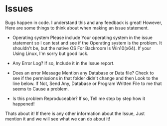 # Issues
 
Bugs happen in code. I understand this and any feedback is great!
However, Here are some things to think about when making an issue statement.

* Operating system
  Please include Your operating system in the issue statement so I can test and see if the Operating system is the problem.
  It shouldn't be, but the native OS For Backroom Is Win10(x64). If your Using Linux, I'm sorry but good luck. 

* Any Error Log?
  If so, Include it in the Issue report.

* Does an error Message Mention any Database or Data file?
  Check to see if the permissions in that folder didn't change and then Look to the line below.
  If Not, Send Any, Database or Program Written File to me that seems to Cause a problem.

* Is this problem Reproduceable?
  If so, Tell me step by step how it happened!

Thats about it! If there is any other information about the Issue, Just mention it and we will see what we can do about it!

